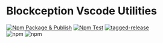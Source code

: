 # Blockception Vscode Utilities

[![Npm Package & Publish](https://github.com/Blockception/BC-Vscode-Utilities/actions/workflows/npm-publish.yml/badge.svg)](https://github.com/Blockception/BC-Vscode-Utilities/actions/workflows/npm-publish.yml)
[![Npm Test](https://github.com/Blockception/BC-Vscode-Utilities/actions/workflows/npm-test.yml/badge.svg)](https://github.com/Blockception/BC-Vscode-Utilities/actions/workflows/npm-test.yml)
[![tagged-release](https://github.com/Blockception/BC-Vscode-Utilities/actions/workflows/tagged-release.yml/badge.svg)](https://github.com/Blockception/BC-Vscode-Utilities/actions/workflows/tagged-release.yml)  
<img alt="npm" src="https://img.shields.io/npm/v/bc-vscode-utilities">
<img alt="npm" src="https://img.shields.io/npm/dt/bc-vscode-utilities">
